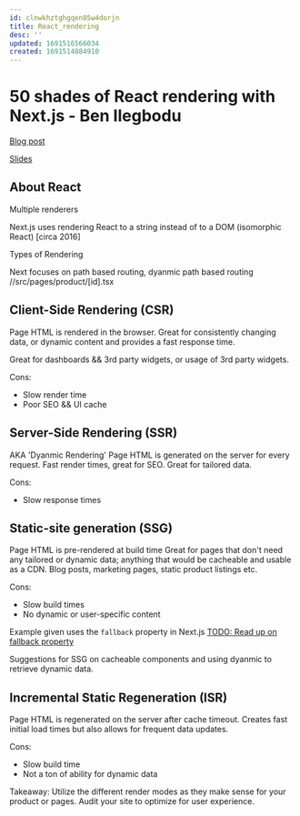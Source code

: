 ```yaml
---
id: clnwkhztghgqen05w4dorjn
title: React_rendering
desc: ''
updated: 1691516566034
created: 1691514884910
---
```

# 50 shades of React rendering with Next.js - Ben Ilegbodu

[Blog post](https://slides.benmvp.com/2023/seattlejs/nextjs.html#/)

[Slides](https://slides.benmvp.com/2023/seattlejs/nextjs.html#/)

## About React
Multiple renderers

Next.js uses rendering React to a string instead of to a DOM (isomorphic React) [circa 2016]

Types of Rendering

Next focuses on path based routing, dyanmic path based routing
//src/pages/product/[id].tsx

## Client-Side Rendering (CSR)
Page HTML is rendered in the browser. Great for consistently changing data, or dynamic content and provides a fast response time.

Great for dashboards && 3rd party widgets, or usage of 3rd party widgets.

Cons:
- Slow render time
- Poor SEO && UI cache

## Server-Side Rendering (SSR) 
AKA 'Dyanmic Rendering'
Page HTML is generated on the server for every request. Fast render times, great for SEO. Great for tailored data.

Cons:
- Slow response times

## Static-site generation (SSG)
Page HTML is pre-rendered at build time
Great for pages that don't need any tailored or dynamic data; anything that would be cacheable and usable as a CDN. Blog posts, marketing pages, static product listings etc.

Cons:
- Slow build times
- No dynamic or user-specific content

Example given uses the `fallback` property in Next.js
[TODO: Read up on fallback property](https://slides.benmvp.com/2023/seattlejs/nextjs.html#/)

Suggestions for SSG on cacheable components and using dyanmic to retrieve dynamic data.

## Incremental Static Regeneration (ISR)
Page HTML is regenerated on the server after cache timeout. Creates fast initial load times but also allows for frequent data updates. 

Cons:
- Slow build time
- Not a ton of ability for dynamic data

Takeaway: Utilize the different render modes as they make sense for your product or pages. Audit your site to optimize for user experience.